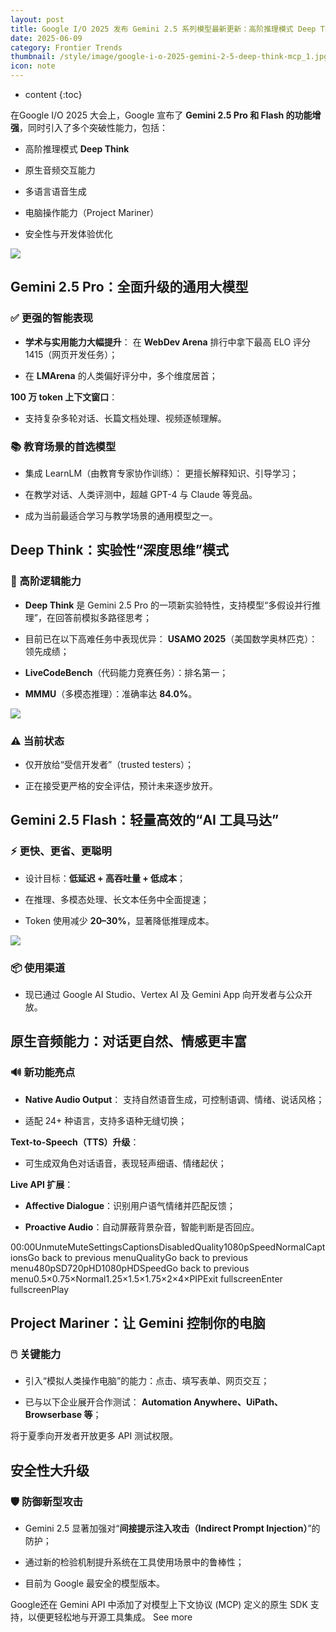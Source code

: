 ```yaml
---
layout: post
title: Google I/O 2025 发布 Gemini 2.5 系列模型最新更新：高阶推理模式 Deep Think 、原生音频交互、电脑操作能力、支持MCP...
date: 2025-06-09
category: Frontier Trends
thumbnail: /style/image/google-i-o-2025-gemini-2-5-deep-think-mcp_1.jpg
icon: note
---
```

* content
{:toc}

在Google I/O 2025 大会上，Google 宣布了 **Gemini 2.5 Pro 和 Flash 的功能增强**，同时引入了多个突破性能力，包括：

- 高阶推理模式 **Deep Think**

- 原生音频交互能力

- 多语言语音生成

- 电脑操作能力（Project Mariner）

- 安全性与开发体验优化

![](https://assets-v2.circle.so/hv5w2hc9u8evu8kqrqmj59qejmeg)
## Gemini 2.5 Pro：全面升级的通用大模型

### ✅ 更强的智能表现

- **学术与实用能力大幅提升**：
在 **WebDev Arena** 排行中拿下最高 ELO 评分 1415（网页开发任务）；

- 在 **LMArena** 的人类偏好评分中，多个维度居首；

**100 万 token 上下文窗口**：

- 支持复杂多轮对话、长篇文档处理、视频逐帧理解。

### 📚 教育场景的首选模型

- 集成 LearnLM（由教育专家协作训练）：
更擅长解释知识、引导学习；

- 在教学对话、人类评测中，超越 GPT-4 与 Claude 等竞品。

- 成为当前最适合学习与教学场景的通用模型之一。

## Deep Think：实验性“深度思维”模式

### 🧠 高阶逻辑能力

- **Deep Think** 是 Gemini 2.5 Pro 的一项新实验特性，支持模型“多假设并行推理”，在回答前模拟多路径思考；

- 目前已在以下高难任务中表现优异：
**USAMO 2025**（美国数学奥林匹克）：领先成绩；

- **LiveCodeBench**（代码能力竞赛任务）：排名第一；

- **MMMU**（多模态推理）：准确率达 **84.0%**。 

![](https://assets-v2.circle.so/pvfua0ppm3ghplallmfcigqotdl1)
### ⚠️ 当前状态

- 仅开放给“受信开发者”（trusted testers）；

- 正在接受更严格的安全评估，预计未来逐步放开。

## Gemini 2.5 Flash：轻量高效的“AI 工具马达”

### ⚡ 更快、更省、更聪明

- 设计目标：**低延迟 + 高吞吐量 + 低成本**；

- 在推理、多模态处理、长文本任务中全面提速；

- Token 使用减少 **20–30%**，显著降低推理成本。

![](https://assets-v2.circle.so/82gsc6ceven2s72axe1yb4qvmgg5)
### 📦 使用渠道

- 现已通过 Google AI Studio、Vertex AI 及 Gemini App 向开发者与公众开放。

## 原生音频能力：对话更自然、情感更丰富

### 🔊 新功能亮点

- **Native Audio Output**：
支持自然语音生成，可控制语调、情绪、说话风格；

- 适配 24+ 种语言，支持多语种无缝切换；

**Text-to-Speech（TTS）升级**：

- 可生成双角色对话语音，表现轻声细语、情绪起伏；

**Live API 扩展**：

- **Affective Dialogue**：识别用户语气情绪并匹配反馈；

- **Proactive Audio**：自动屏蔽背景杂音，智能判断是否回应。

00:00UnmuteMuteSettingsCaptionsDisabledQuality1080pSpeedNormalCaptionsGo back to previous menuQualityGo back to previous menu480pSD720pHD1080pHDSpeedGo back to previous menu0.5×0.75×Normal1.25×1.5×1.75×2×4×PIPExit fullscreenEnter fullscreenPlay
## Project Mariner：让 Gemini 控制你的电脑

### 🖱️ 关键能力

- 引入“模拟人类操作电脑”的能力：点击、填写表单、网页交互；

- 已与以下企业展开合作测试：
**Automation Anywhere、UiPath、Browserbase 等**；

将于夏季向开发者开放更多 API 测试权限。

## 安全性大升级

### 🛡️ 防御新型攻击

- Gemini 2.5 显著加强对“**间接提示注入攻击（Indirect Prompt Injection）**”的防护；

- 通过新的检验机制提升系统在工具使用场景中的鲁棒性；

- 目前为 Google 最安全的模型版本。

Google还在 Gemini API 中添加了对模型上下文协议 (MCP) 定义的原生 SDK 支持，以便更轻松地与开源工具集成。
See more